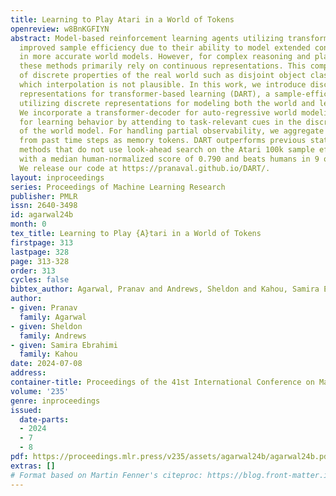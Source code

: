 ```yaml
---
title: Learning to Play Atari in a World of Tokens
openreview: w8BnKGFIYN
abstract: Model-based reinforcement learning agents utilizing transformers have shown
  improved sample efficiency due to their ability to model extended context, resulting
  in more accurate world models. However, for complex reasoning and planning tasks,
  these methods primarily rely on continuous representations. This complicates modeling
  of discrete properties of the real world such as disjoint object classes between
  which interpolation is not plausible. In this work, we introduce discrete abstract
  representations for transformer-based learning (DART), a sample-efficient method
  utilizing discrete representations for modeling both the world and learning behavior.
  We incorporate a transformer-decoder for auto-regressive world modeling and a transformer-encoder
  for learning behavior by attending to task-relevant cues in the discrete representation
  of the world model. For handling partial observability, we aggregate information
  from past time steps as memory tokens. DART outperforms previous state-of-the-art
  methods that do not use look-ahead search on the Atari 100k sample efficiency benchmark
  with a median human-normalized score of 0.790 and beats humans in 9 out of 26 games.
  We release our code at https://pranaval.github.io/DART/.
layout: inproceedings
series: Proceedings of Machine Learning Research
publisher: PMLR
issn: 2640-3498
id: agarwal24b
month: 0
tex_title: Learning to Play {A}tari in a World of Tokens
firstpage: 313
lastpage: 328
page: 313-328
order: 313
cycles: false
bibtex_author: Agarwal, Pranav and Andrews, Sheldon and Kahou, Samira Ebrahimi
author:
- given: Pranav
  family: Agarwal
- given: Sheldon
  family: Andrews
- given: Samira Ebrahimi
  family: Kahou
date: 2024-07-08
address:
container-title: Proceedings of the 41st International Conference on Machine Learning
volume: '235'
genre: inproceedings
issued:
  date-parts:
  - 2024
  - 7
  - 8
pdf: https://proceedings.mlr.press/v235/assets/agarwal24b/agarwal24b.pdf
extras: []
# Format based on Martin Fenner's citeproc: https://blog.front-matter.io/posts/citeproc-yaml-for-bibliographies/
---
```

